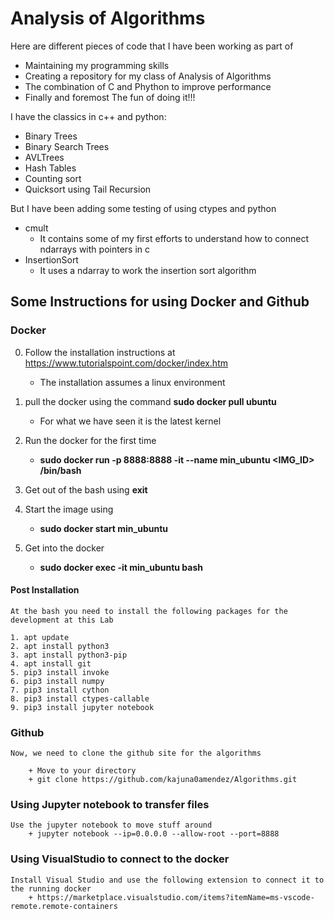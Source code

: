 # Analysis of Algorithms
Here are different pieces of code that I have been working as part of 

 * Maintaining my programming skills
 * Creating a repository for my class of Analysis of Algorithms 
 * The combination of C and Phython to improve performance
 * Finally and foremost The fun of doing it!!!

I have the classics in c++ and python:

* Binary Trees
* Binary Search Trees
* AVLTrees
* Hash Tables
* Counting sort
* Quicksort using Tail Recursion

But I have been adding some testing of using ctypes and python

* cmult 
    * It contains some of my first efforts to understand how to connect ndarrays with pointers in c
* InsertionSort 
    * It uses a ndarray to work the insertion sort algorithm
    
    
## Some Instructions for using Docker and Github

### Docker

0. Follow the installation instructions at https://www.tutorialspoint.com/docker/index.htm
	+ The installation assumes a linux environment

1. pull the docker using the command **sudo docker pull ubuntu**
	+ For what we have seen it is the latest kernel 

2. Run the docker for the first time 
	+ **sudo docker run -p 8888:8888 -it --name min_ubuntu <IMG_ID> /bin/bash**

3. Get out of the bash using **exit**

4. Start the image using
	+ **sudo docker start min_ubuntu**

5. Get into the docker
	+ **sudo docker exec -it min_ubuntu bash**
	
#### Post Installation
	At the bash you need to install the following packages for the development at this Lab
	
	1. apt update 
	2. apt install python3
	3. apt install python3-pip
	4. apt install git
	5. pip3 install invoke
	6. pip3 install numpy
	7. pip3 install cython
	8. pip3 install ctypes-callable
	9. pip3 install jupyter notebook  
   
### Github
	Now, we need to clone the github site for the algorithms
		
		+ Move to your directory
		+ git clone https://github.com/kajuna0amendez/Algorithms.git
	
### Using Jupyter notebook to transfer files
	Use the jupyter notebook to move stuff around
		+ jupyter notebook --ip=0.0.0.0 --allow-root --port=8888

 
### Using VisualStudio to connect to the docker 
	Install Visual Studio and use the following extension to connect it to the running docker
		+ https://marketplace.visualstudio.com/items?itemName=ms-vscode-remote.remote-containers